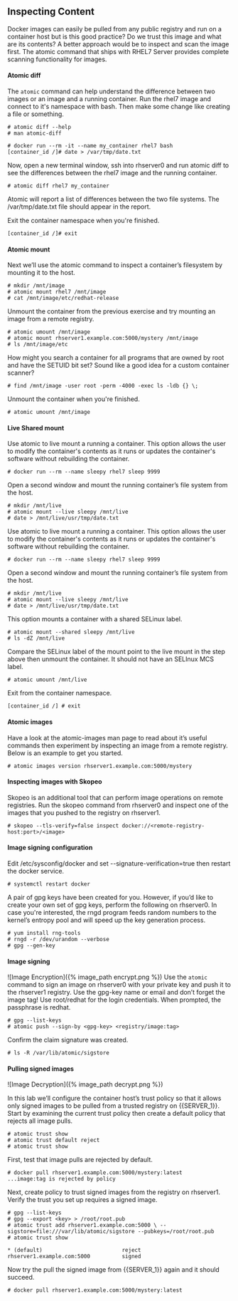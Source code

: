 ## Inspecting Content

Docker images can easily be pulled from any public registry and run on a container host but is this good practice? Do we trust this image and what are its contents? A better approach would be to inspect and scan the image first. The atomic command that ships with RHEL7 Server provides complete scanning functionality for images.

#### Atomic diff

The ```atomic``` command can help understand the difference between two images or an image and a running container. Run the rhel7 image and connect to it's namespace with bash. Then make some change like creating a file or something.

~~~shell
# atomic diff --help
# man atomic-diff

# docker run --rm -it --name my_container rhel7 bash
[container_id /]# date > /var/tmp/date.txt
~~~

Now, open a new terminal window, ssh into rhserver0 and run atomic diff to see the differences between the rhel7 image and the running container. 

~~~shell
# atomic diff rhel7 my_container
~~~

Atomic will report a list of differences between the two file systems. The /var/tmp/date.txt file should appear in the report.

Exit the container namespace when you're finished.

~~~shell
[container_id /]# exit
~~~

#### Atomic mount

Next we’ll use the atomic command to inspect a container’s filesystem by mounting it to the host.

~~~shell
# mkdir /mnt/image
# atomic mount rhel7 /mnt/image
# cat /mnt/image/etc/redhat-release
~~~

Unmount the container from the previous exercise and try mounting an image from a remote registry. 

~~~shell
# atomic umount /mnt/image
# atomic mount rhserver1.example.com:5000/mystery /mnt/image
# ls /mnt/image/etc
~~~

How might you search a container for all programs that are owned by root and have the SETUID bit set? Sound like a good idea for a custom container scanner?
~~~shell
# find /mnt/image -user root -perm -4000 -exec ls -ldb {} \;
~~~
Unmount the container when you're finished.

~~~shell
# atomic umount /mnt/image
~~~

#### Live Shared mount

Use atomic to live mount a running a container. This option allows the user to modify the container's contents as it runs or updates the container's software without rebuilding the container.

~~~shell
# docker run --rm --name sleepy rhel7 sleep 9999
~~~

Open a second window and mount the running container’s file system from the host.

~~~shell
# mkdir /mnt/live
# atomic mount --live sleepy /mnt/live
# date > /mnt/live/usr/tmp/date.txt
~~~

Use atomic to live mount a running a container. This option allows the user to modify the container's contents as it runs or updates the container's software without rebuilding the container.

~~~shell
# docker run --rm --name sleepy rhel7 sleep 9999
~~~

Open a second window and mount the running container’s file system from the host.

~~~shell
# mkdir /mnt/live
# atomic mount --live sleepy /mnt/live
# date > /mnt/live/usr/tmp/date.txt
~~~

This option mounts a container with a shared SELinux label.

~~~shell
# atomic mount --shared sleepy /mnt/live
# ls -dZ /mnt/live
~~~

Compare the SELinux label of the mount point to the live mount in the step above then unmount the container. It should not have an SELInux MCS label.

~~~shell
# atomic umount /mnt/live
~~~

Exit from the container namespace.

~~~shell
[container_id /] # exit
~~~

#### Atomic images

Have a look at the atomic-images man page to read about it’s useful commands then experiment by inspecting an image from a remote registry. Below is an example to get you started.

~~~shell
# atomic images version rhserver1.example.com:5000/mystery
~~~

#### Inspecting images with Skopeo

Skopeo is an additional tool that can perform image operations on remote registries. Run the skopeo command from rhserver0 and inspect one of the images that you pushed to the registry on rhserver1.

~~~shell
# skopeo --tls-verify=false inspect docker://<remote-registry-host:port>/<image>
~~~

#### Image signing configuration

Edit /etc/sysconfig/docker and set --signature-verification=true then restart the docker service.

~~~shell
# systemctl restart docker
~~~

A pair of gpg keys have been created for you. However, if you’d like to create your own set of gpg keys, perform the following on rhserver0. In case you're interested, the rngd program feeds random numbers to the kernel’s entropy pool and will speed up the key generation process.

~~~shell
# yum install rng-tools
# rngd -r /dev/urandom --verbose
# gpg --gen-key
~~~

#### Image signing

![Image Encryption]({% image_path encrypt.png %})
Use the ```atomic``` command to sign an image on rhserver0 with your private key and push it to the rhserver1 registry. Use the gpg-key name or email and don’t forget the image tag! Use root/redhat for the login credentials. When prompted, the passphrase is redhat.

~~~shell
# gpg --list-keys
# atomic push --sign-by <gpg-key> <registry/image:tag>
~~~

Confirm the claim signature was created.

~~~shell
# ls -R /var/lib/atomic/sigstore
~~~

#### Pulling signed images

![Image Decryption]({% image_path decrypt.png %})

In this lab we’ll configure the container host’s trust policy so that it allows only signed images to be pulled from a trusted registry on {{SERVER_1}}. Start by examining the current trust policy then create a default policy that rejects all image pulls.

~~~shell
# atomic trust show
# atomic trust default reject
# atomic trust show
~~~

First, test that image pulls are rejected by default.

~~~shell
# docker pull rhserver1.example.com:5000/mystery:latest
...image:tag is rejected by policy
~~~

Next, create policy to trust signed images from the registry on rhserver1. Verify the trust you set up requires a signed image.

~~~shell
# gpg --list-keys
# gpg --export <key> > /root/root.pub
# atomic trust add rhserver1.example.com:5000 \ --sigstore=file:///var/lib/atomic/sigstore --pubkeys=/root/root.pub
# atomic trust show

* (default)                         reject                               
rhserver1.example.com:5000          signed
~~~

Now try the pull the signed image from {{SERVER_1}} again and it should succeed.

~~~shell
# docker pull rhserver1.example.com:5000/mystery:latest
~~~






